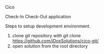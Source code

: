 Cico 

Check-In Check-Out application 

Steps to setup development environment.

1. clone git repository with git clone https://github.com/iDoxSolutions/cico-git/
2. open solution from the root directory
